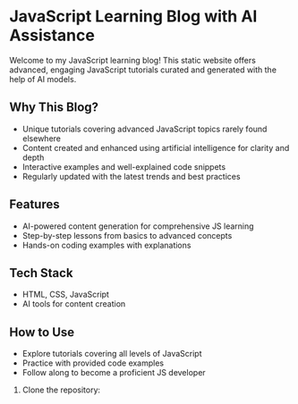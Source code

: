 # JavaScript Learning Blog with AI Assistance

Welcome to my JavaScript learning blog! This static website offers advanced, engaging JavaScript tutorials curated and generated with the help of AI models.

## Why This Blog?

- Unique tutorials covering advanced JavaScript topics rarely found elsewhere
- Content created and enhanced using artificial intelligence for clarity and depth
- Interactive examples and well-explained code snippets
- Regularly updated with the latest trends and best practices

## Features

- AI-powered content generation for comprehensive JS learning
- Step-by-step lessons from basics to advanced concepts
- Hands-on coding examples with explanations

## Tech Stack

- HTML, CSS, JavaScript
- AI tools for content creation

## How to Use

- Explore tutorials covering all levels of JavaScript
- Practice with provided code examples
- Follow along to become a proficient JS developer

1. Clone the repository:
